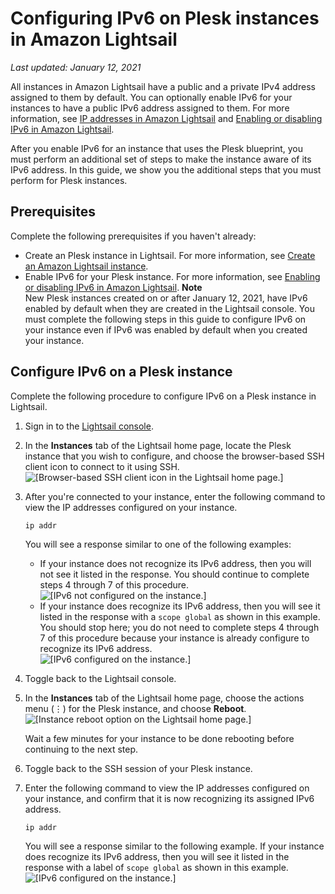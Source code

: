 # Configuring IPv6 on Plesk instances in Amazon Lightsail<a name="amazon-lightsail-configure-ipv6-on-plesk"></a>

 *Last updated: January 12, 2021* 

All instances in Amazon Lightsail have a public and a private IPv4 address assigned to them by default\. You can optionally enable IPv6 for your instances to have a public IPv6 address assigned to them\. For more information, see [IP addresses in Amazon Lightsail](understanding-public-ip-and-private-ip-addresses-in-amazon-lightsail.md) and [Enabling or disabling IPv6 in Amazon Lightsail](amazon-lightsail-enable-disable-ipv6.md)\.

After you enable IPv6 for an instance that uses the Plesk blueprint, you must perform an additional set of steps to make the instance aware of its IPv6 address\. In this guide, we show you the additional steps that you must perform for Plesk instances\.

## Prerequisites<a name="ipv6-plesk-prerequisites"></a>

Complete the following prerequisites if you haven't already:
+ Create an Plesk instance in Lightsail\. For more information, see [Create an Amazon Lightsail instance](how-to-create-amazon-lightsail-instance-virtual-private-server-vps.md)\.
+ Enable IPv6 for your Plesk instance\. For more information, see [Enabling or disabling IPv6 in Amazon Lightsail](amazon-lightsail-enable-disable-ipv6.md)\.
**Note**  
New Plesk instances created on or after January 12, 2021, have IPv6 enabled by default when they are created in the Lightsail console\. You must complete the following steps in this guide to configure IPv6 on your instance even if IPv6 was enabled by default when you created your instance\.

## Configure IPv6 on a Plesk instance<a name="configure-ipv6-plesk"></a>

Complete the following procedure to configure IPv6 on a Plesk instance in Lightsail\.

1. Sign in to the [Lightsail console](https://lightsail.aws.amazon.com/)\.

1. In the **Instances** tab of the Lightsail home page, locate the Plesk instance that you wish to configure, and choose the browser\-based SSH client icon to connect to it using SSH\.  
![\[Browser-based SSH client icon in the Lightsail home page.\]](https://d9yljz1nd5001.cloudfront.net/en_us/2c7274df55d082980824e6f5d4268a07/images/lightsail-plesk-ssh-quick-connect.png)

1. After you're connected to your instance, enter the following command to view the IP addresses configured on your instance\.

   ```
   ip addr
   ```

   You will see a response similar to one of the following examples:
   + If your instance does not recognize its IPv6 address, then you will not see it listed in the response\. You should continue to complete steps 4 through 7 of this procedure\.  
![\[IPv6 not configured on the instance.\]](https://d9yljz1nd5001.cloudfront.net/en_us/2c7274df55d082980824e6f5d4268a07/images/lightsail-plesk-ssh-ip-addr-ipv6-not-configured.png)
   + If your instance does recognize its IPv6 address, then you will see it listed in the response with a `scope global` as shown in this example\. You should stop here; you do not need to complete steps 4 through 7 of this procedure because your instance is already configure to recognize its IPv6 address\.  
![\[IPv6 configured on the instance.\]](https://d9yljz1nd5001.cloudfront.net/en_us/2c7274df55d082980824e6f5d4268a07/images/lightsail-plesk-ssh-ip-addr-ipv6-configured.png)

1. Toggle back to the Lightsail console\.

1. In the **Instances** tab of the Lightsail home page, choose the actions menu \(⋮\) for the Plesk instance, and choose **Reboot**\.  
![\[Instance reboot option on the Lightsail home page.\]](https://d9yljz1nd5001.cloudfront.net/en_us/2c7274df55d082980824e6f5d4268a07/images/lightsail-plesk-instance-reboot.png)

   Wait a few minutes for your instance to be done rebooting before continuing to the next step\.

1. Toggle back to the SSH session of your Plesk instance\.

1. Enter the following command to view the IP addresses configured on your instance, and confirm that it is now recognizing its assigned IPv6 address\.

   ```
   ip addr
   ```

   You will see a response similar to the following example\. If your instance does recognize its IPv6 address, then you will see it listed in the response with a label of `scope global` as shown in this example\.  
![\[IPv6 configured on the instance.\]](https://d9yljz1nd5001.cloudfront.net/en_us/2c7274df55d082980824e6f5d4268a07/images/lightsail-plesk-ssh-ip-addr-ipv6-configured.png)